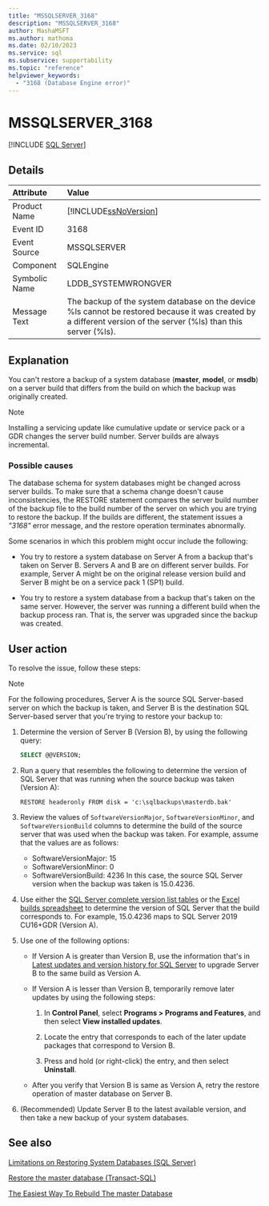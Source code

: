 ```yaml
---
title: "MSSQLSERVER_3168"
description: "MSSQLSERVER_3168"
author: MashaMSFT
ms.author: mathoma
ms.date: 02/10/2023
ms.service: sql
ms.subservice: supportability
ms.topic: "reference"
helpviewer_keywords:
  - "3168 (Database Engine error)"
---
```

# MSSQLSERVER_3168

 [!INCLUDE [SQL Server](../../includes/applies-to-version/sqlserver.md)]
  
## Details  
  
| Attribute | Value |  
| :-------- | :---- |  
|Product Name|[!INCLUDE[ssNoVersion](../../includes/ssnoversion-md.md)]|  
|Event ID|3168|  
|Event Source|MSSQLSERVER|  
|Component|SQLEngine|  
|Symbolic Name|LDDB_SYSTEMWRONGVER|  
|Message Text|The backup of the system database on the device %ls cannot be restored because it was created by a different version of the server (%ls) than this server (%ls).|  
  
## Explanation

You can't restore a backup of a system database (**master**, **model**, or **msdb**) on a server build that differs from the build on which the backup was originally created.  
  
> [!NOTE]  
> Installing a servicing update like cumulative update or service pack or a GDR changes the server build number. Server builds are always incremental.

  
### Possible causes

The database schema for system databases might be changed across server builds. To make sure that a schema change doesn't cause inconsistencies, the RESTORE statement compares the server build number of the backup file to the build number of the server on which you are trying to restore the backup. If the builds are different, the statement issues a *"3168"* error message, and the restore operation terminates abnormally.  

  
Some scenarios in which this problem might occur include the following:  
  
- You try to restore a system database on Server A from a backup that's taken on Server B. Servers A and B are on different server builds. For example, Server A might be on the original release version build and Server B might be on a service pack 1 (SP1) build.  
  
- You try to restore a system database from a backup that's taken on the same server. However, the server was running a different build when the backup process ran. That is, the server was upgraded since the backup was created.  
  
## User action

To resolve the issue, follow these steps:

> [!NOTE]
> For the following procedures, Server A is the source SQL Server-based server on which the backup is taken, and Server B is the destination SQL Server-based server that you're trying to restore your backup to:

1. Determine the version of Server B (Version B), by using the following query:

   ```sql
   SELECT @@VERSION;
   ```

1. Run a query that resembles the following to determine the version of SQL Server that was running when the source backup was taken (Version A):

      `RESTORE headeronly FROM disk = 'c:\sqlbackups\masterdb.bak'`

1. Review the values of `SoftwareVersionMajor`, `SoftwareVersionMinor`, and `SoftwareVersionBuild` columns to determine the build of the source server that was used when the backup was taken. For example, assume that the values are as follows:

   - SoftwareVersionMajor: 15
   - SoftwareVersionMinor: 0
   - SoftwareVersionBuild: 4236
In this case, the source SQL Server version when the backup was taken is 15.0.4236.

1. Use either the [SQL Server complete version list tables](/troubleshoot/sql/releases/download-and-install-latest-updates) or the [Excel builds spreadsheet](https://aka.ms/sqlserverbuilds) to determine the version of SQL Server that the build corresponds to. For example, 15.0.4236 maps to SQL Server 2019 CU16+GDR (Version A).

1. Use one of the following options:

    - If Version A is greater than Version B, use the information that's in [Latest updates and version history for SQL Server](/troubleshoot/sql/releases/download-and-install-latest-updates) to upgrade Server B to the same build as Version A.

    - If Version A is lesser than Version B, temporarily remove later updates by using the following steps:

        1. In **Control Panel**, select **Programs > Programs and Features**, and then select **View installed updates**.

        1. Locate the entry that corresponds to each of the later update packages that correspond to Version B.

        1. Press and hold (or right-click) the entry, and then select **Uninstall**.

    - After you verify that Version B is same as Version A, retry the restore operation of master database on Server B.

1. (Recommended) Update Server B to the latest available version, and then take a new backup of your system databases.

## See also

[Limitations on Restoring System Databases &#40;SQL Server&#41;](~/relational-databases/backup-restore/back-up-and-restore-of-system-databases-sql-server.md#limitations-on-restoring-system-databases)  
  
[Restore the master database (Transact-SQL)](../backup-restore/restore-the-master-database-transact-sql.md)

[The Easiest Way To Rebuild The master Database](https://techcommunity.microsoft.com/t5/sql-server-blog/the-easiest-way-to-rebuild-the-master-database/ba-p/383742)
